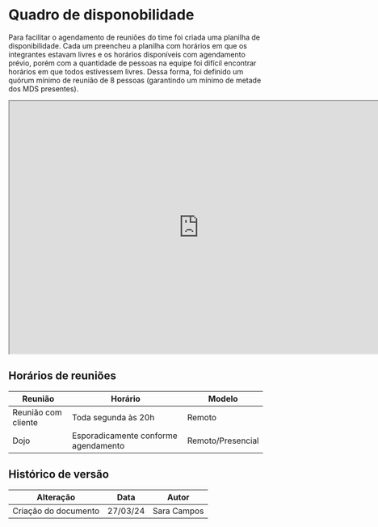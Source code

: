 # Quadro de disponobilidade

Para facilitar o agendamento de reuniões do time foi criada uma planilha de disponibilidade. Cada um preencheu a planilha com horários em que os integrantes estavam livres e os horários disponíveis com agendamento prévio, porém com a quantidade de pessoas na equipe foi difícil encontrar horários em que todos estivessem livres. Dessa forma, foi definido um quórum mínimo de reunião de 8 pessoas (garantindo um mínimo de metade dos MDS presentes).

<iframe width=750 height=500 src="https://docs.google.com/spreadsheets/d/1hlGeAVgnl61sQaBjaKO4eLPD89xi4YocaeJpEu7D8Yo/edit?usp=sharing"></iframe>

## Horários de reuniões 

| Reunião | Horário | Modelo | 
| - | - | - |
| Reunião com cliente | Toda segunda às 20h | Remoto |
| Dojo | Esporadicamente conforme agendamento | Remoto/Presencial | 

## Histórico de versão

| Alteração | Data | Autor | 
| - | - | - |
| Criação do documento | 27/03/24 | Sara Campos |